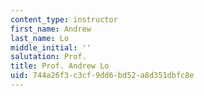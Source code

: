 ```yaml
---
content_type: instructor
first_name: Andrew
last_name: Lo
middle_initial: ''
salutation: Prof.
title: Prof. Andrew Lo
uid: 744a26f3-c3cf-9dd6-bd52-a8d351dbfc8e
---
```

